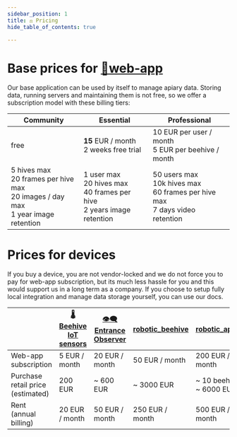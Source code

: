 ```yaml
---
sidebar_position: 1
title: ⚖️ Pricing
hide_table_of_contents: true

---
```

# Base prices for [📱web-app](web_app/web_app.md)
Our base application can be used by itself to manage apiary data. Storing data, running servers and maintaining them is not free, so we offer a subscription model with these billing tiers: 

| **Community**                                                                                           | **Essential**                                                                           | **Professional**                                                                              |
| ------------------------------------------------------------------------------------------------------- | --------------------------------------------------------------------------------------- | --------------------------------------------------------------------------------------------- |
| free                                                                                                    | **15** EUR / month<br />2 weeks free trial                                              | 10 EUR per user / month<br />5 EUR per beehive / month                                        |
| 5 hives max<br />20 frames per hive max  <br />20 images / day max  <br />1 year image retention <br /> | 1 user max  <br />20 hives max  <br />40 frames per hive  <br />2 years image retention | 50 users max  <br />10k hives max  <br />60 frames per hive max  <br />7 days video retention |

# Prices for devices
If you buy a device, you are not vendor-locked and we do not force you to pay for web-app subscription, but its much less hassle for you and this would support us in a long term as a company. If you choose to setup fully local integration and manage data storage yourself, you can use our docs.

|                                          | [🌡️ Beehive IoT sensors](🌡️%20Beehive%20IoT%20sensors/🌡️%20Beehive%20IoT%20sensors.md) | [👁️‍🗨️ Entrance Observer](👁️‍🗨️%20Entrance%20Observer/👁️‍🗨️%20Entrance%20Observer.md) | [robotic_beehive](robotic_beehive/robotic_beehive.md) | [robotic_apiary](robotic_apiary/robotic_apiary.md) |
| ---------------------------------------- | ----------------------------------------------------------------------------------------- | ------------------------------------------------------------------------------------------- | ---------------------------------------------------------------------- | ------------------------------------------------------------------- |
| Web-app subscription                     | 5 EUR / month                                                                             | 20 EUR / month                                                                              | 50 EUR / month                                                         | 200 EUR / month                                                     |
| Purchase retail price  <br />(estimated) | 200 EUR                                                                                   | ~ 600 EUR                                                                                   | ~ 3000 EUR                                                             | ~ 10 beehives  <br />~ 6000 EUR                                     |
| Rent  <br />(annual billing)             | 20 EUR / month                                                                            | 50 EUR / month                                                                              | 250 EUR / month                                                        | 500 EUR / month                                                     |

